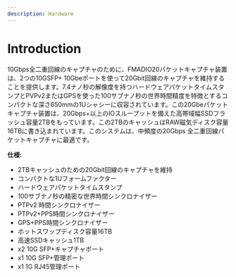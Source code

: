```yaml
---
description: Hardware
---
```


# Introduction

10Gbps全二重回線のキャプチャのために、FMADIO20パケットキャプチャ装置は、2つの10GSFP+ 10Gbeポートを使って20Gbit回線のキャプチャを維持することを提供します。7.4ナノ秒の解像度を持つハードウェアパケットタイムスタンプとPVPv2またはGPSを使った100サブナノ秒の世界時間精度を特徴とするコンパクトな深さ650mmの1Uシャシーに収容されています。この20Gbeパケットキャプチャ装置は、20Gbps+以上のIOスループットを備えた高帯域幅SSDフラッシュ容量2TBをもっています。この2TBのキャッシュはRAW磁気ディスク容量16TBに書き込まれています。このシステムは、中頻度の20Gbps 全二重回線パケットキャプチャに最適です。

**仕様:**

* 2TBキャッシュのための20Gbit回線のキャプチャを維持
* コンパクトな1Uフォームファクター
* ハードウェアパケットタイムスタンプ
* 100サブナノ秒の精密な世界時間シンクロナイザー
* PTPv2 時間シンクロナイザー
* PTPv2+PPS時間シンクロナイザー
* GPS+PPS時間シンクロナイザー
* ホットスワップディスク容量16TB
* 高速SSDキャッシュ1TB
* x2 10G SFP+キャプチャポート
* x1 10G SFP+管理ポート
* x1 1G RJ45管理ポート

